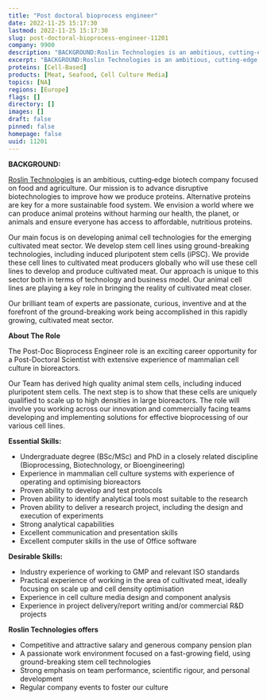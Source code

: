 ```yaml
---
title: "Post doctoral bioprocess engineer"
date: 2022-11-25 15:17:30
lastmod: 2022-11-25 15:17:30
slug: post-doctoral-bioprocess-engineer-11201
company: 9900
description: "BACKGROUND:Roslin Technologies is an ambitious, cutting‐edge biotech company focused on food and agriculture. Our mission is to advance disruptive biotechnologies to improve how we produce proteins. Alternative proteins are key for a more sustainable food system. We envision a world where we can produce animal proteins without harming our health, the planet, or animals and ensure everyone has access to affordable, nutritious proteins."
excerpt: "BACKGROUND:Roslin Technologies is an ambitious, cutting‐edge biotech company focused on food and agriculture. Our mission is to advance disruptive biotechnologies to improve how we produce proteins. Alternative proteins are key for a more sustainable food system. We envision a world where we can produce animal proteins without harming our health, the planet, or animals and ensure everyone has access to affordable, nutritious proteins."
proteins: [Cell-Based]
products: [Meat, Seafood, Cell Culture Media]
topics: [NA]
regions: [Europe]
flags: []
directory: []
images: []
draft: false
pinned: false
homepage: false
uuid: 11201
---
```

<p><strong>BACKGROUND:</strong></p>
<p><a href="https://roslintech.com/">Roslin Technologies</a> is an ambitious, cutting‐edge biotech company focused on food and agriculture. Our mission is to advance disruptive biotechnologies to improve how we produce proteins. Alternative proteins are key for a more sustainable food system. We envision a world where we can produce animal proteins without harming our health, the planet, or animals and ensure everyone has access to affordable, nutritious proteins.</p>
<p>Our main focus is on developing animal cell technologies for the emerging cultivated meat sector. We develop stem cell lines using ground-breaking technologies, including induced pluripotent stem cells (iPSC). We provide these cell lines to cultivated meat producers globally who will use these cell lines to develop and produce cultivated meat. Our approach is unique to this sector both in terms of technology and business model. Our animal cell lines are playing a key role in bringing the reality of cultivated meat closer.</p>
<p>Our brilliant team of experts are passionate, curious, inventive and at the forefront of the ground-breaking work being accomplished in this rapidly growing, cultivated meat sector.</p>
<p><strong>About The Role</strong></p>
<p>The Post-Doc Bioprocess Engineer role is an exciting career opportunity for a Post-Doctoral Scientist with extensive experience of mammalian cell culture in bioreactors.</p>
<p>Our Team has derived high quality animal stem cells, including induced pluripotent stem cells. The next step is to show that these cells are uniquely qualified to scale up to high densities in large bioreactors. The role will involve you working across our innovation and commercially facing teams developing and implementing solutions for effective bioprocessing of our various cell lines.</p>
<p><a><strong>Essential Skills: </strong></a></p>
<ul>
<li>Undergraduate degree (BSc/MSc) and PhD in a closely related discipline (Bioprocessing, Biotechnology, or Bioengineering)</li>
<li>Experience in mammalian cell culture systems with experience of operating and optimising bioreactors</li>
<li>Proven ability to develop and test protocols</li>
<li>Proven ability to identify analytical tools most suitable to the research</li>
<li>Proven ability to deliver a research project, including the design and execution of experiments</li>
<li>Strong analytical capabilities</li>
<li>Excellent communication and presentation skills</li>
<li>Excellent computer skills in the use of Office software</li>
</ul>
<p><a><strong>Desirable Skills: </strong></a></p>
<ul>
<li>Industry experience of working to GMP and relevant ISO standards</li>
<li>Practical experience of working in the area of cultivated meat, ideally focusing on scale up and cell density optimisation</li>
<li>Experience in cell culture media design and component analysis</li>
<li>Experience in project delivery/report writing and/or commercial R&D projects</li>
</ul>
<p><strong>Roslin Technologies offers</strong></p>
<ul>
<li>Competitive and attractive salary and generous company pension plan</li>
<li>A passionate work environment focused on a fast-growing field, using ground-breaking stem cell technologies</li>
<li>Strong emphasis on team performance, scientific rigour, and personal development</li>
<li>Regular company events to foster our culture</li>
</ul>
